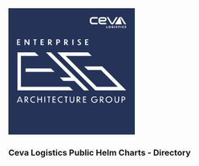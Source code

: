 <html>
<img src='./CEVA_EAG_logo.jpg' width="50% height="50%"/> 
<h3>Ceva Logistics Public Helm Charts - Directory</h3>
</html>
